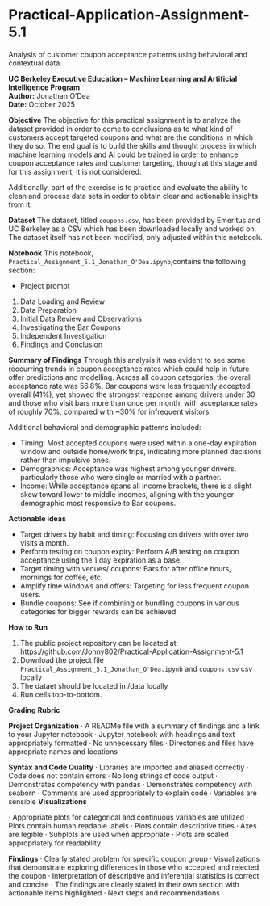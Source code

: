 # Practical-Application-Assignment-5.1
Analysis of customer coupon acceptance patterns using behavioral and contextual data.

**UC Berkeley Executive Education – Machine Learning and Artificial Intelligence Program**  
**Author:** Jonathan O’Dea  
**Date:** October 2025 

**Objective**
The objective for this practical assignment is to analyze the dataset provided in order to come to conclusions as to what kind of customers accept targeted coupons and what are the conditions in which they do so. The end goal is to build the skills and thought process in which machine learning models and AI could be trained in order to enhance coupon acceptance rates and customer targeting, though at this stage and for this assignment, it is not considered. 

Additionally, part of the exercise is to practice and evaluate the ability to clean and process data sets in order to obtain clear and actionable insights from it.

**Dataset**
The dataset, titled `coupons.csv`, has been provided by Emeritus and UC Berkeley as a CSV which has been downloaded locally and worked on. The dataset itself has not been modified, only adjusted within this notebook.

**Notebook**
This notebook, `Practical_Assignment_5.1_Jonathan_O'Dea.ipynb`,contains the following section:
- Project prompt
1. Data Loading and Review
2. Data Preparation
3. Initial Data Review and Observations
4. Investigating the Bar Coupons
5. Independent Investigation
6. Findings and Conclusion

**Summary of Findings**
Through this analysis it was evident to see some reocurring trends in coupon acceptance rates which could help in future offer predictions and modelling. Across all coupon categories, the overall acceptance rate was 56.8%. Bar coupons were less frequently accepted overall (41%), yet showed the strongest response among drivers under 30 and those who visit bars more than once per month, with acceptance rates of roughly 70%, compared with ~30% for infrequent visitors.

Additional behavioral and demographic patterns included:

- Timing: Most accepted coupons were used within a one-day expiration window and outside home/work trips, indicating more planned decisions rather than impulsive ones.
- Demographics: Acceptance was highest among younger drivers, particularly those who were single or married with a partner.
- Income: While acceptance spans all income brackets, there is a slight skew toward lower to middle incomes, aligning with the younger demographic most responsive to Bar coupons.

**Actionable ideas**
- Target drivers by habit and timing: Focusing on drivers with over two visits a month.
- Perform testing on coupon expiry: Perform A/B testing on coupon acceptance using the 1 day expiration as a base.
- Target timing with venues/ coupons: Bars for after office hours, mornings for coffee, etc.
- Amplify time windows and offers: Targeting for less frequent coupon users.
- Bundle coupons: See if combining or bundling coupons in various categories for bigger rewards can be achieved.

**How to Run**

1. The public project repository can be located at: https://github.com/Jonny802/Practical-Application-Assignment-5.1
2. Download the project file `Practical_Assignment_5.1_Jonathan_O'Dea.ipynb` and `coupons.csv` csv locally
3. The dataet should be located in /data locally
4. Run cells top-to-bottom.


**Grading Rubric**

**Project Organization**
· A READMe file with a summary of findings and a link to your Jupyter notebook
· Jupyter notebook with headings and text appropriately formatted
· No unnecessary files
· Directories and files have appropriate names and locations

**Syntax and Code Quality**
· Libraries are imported and aliased correctly
· Code does not contain errors
· No long strings of code output
· Demonstrates competency with pandas
· Demonstrates competency with seaborn
· Comments are used appropriately to explain code
· Variables are sensible
**Visualizations**

· Appropriate plots for categorical and continuous variables are utilized
· Plots contain human readable labels
· Plots contain descriptive titles
· Axes are legible
· Subplots are used when appropriate
· Plots are scaled appropriately for readability

**Findings**
· Clearly stated problem for specific coupon group
· Visualizations that demonstrate exploring differences in those who accepted and rejected the coupon
· Interpretation of descriptive and inferential statistics is correct and concise
· The findings are clearly stated in their own section with actionable items highlighted
· Next steps and recommendations
